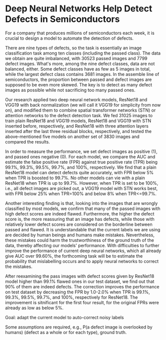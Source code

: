 # Deep Neural Networks Help Detect Defects in Semiconductors
For a company that produces millions of semiconductors each week, it is crucial to design a model to automate the detection of defects.

There are nine types of defects, so the task is essentially an image classification task among ten classes (including the passed class). The data we obtain are quite imbalanced, with 30523 passed images and 7799 defect images. What's more, among the nine defect classes, data are not balanced, either. Some defect classes have as few as 5 images in total, while the largest defect class contains 3681 images. In the assemble line of semiconductors, the proportion between passed and defect images are supposed to be even more skewed. The key is to detect as many defect images as possible while not sacrificing too many passed ones.

Our research applied two deep neural network models, ResNet18 and VGG19 with back normalization (we will call it VGG19 for simplicity from now on), and modified them to combine spatial transformer networks (STN) or attention networks to the defect detection task. We fed 31025 images to train plain ResNet18 and VGG19 models, ResNet18 and VGG19 with STN inserted before, respectively, and ResNet18 with three attention layers inserted after the last three residual blocks, respectively, and tested the above-mentioned five models on another set of 3830 images and compared the results.

In order to measure the performance, we set defect images as positive (1), and passed ones negative (0). For each model, we compare the AUC and estimate the false positive rate (FPR) against true positive rate (TPR) being 99.1%, 99.3%, 99.5%, 99.7%, and 100%, respectively. We find that a plain ResNet18 model can detect defects quite accurately, with FPR below 5% when TPR is boosted to 99.7%. No other models can vie with a plain ResNet18 when TPR is up to 99.7%. However, when TPR is set to be 100%, i.e., all defect images are picked out, a VGG19 model with STN works best, with FPR below 25% when TPR=100% and below 8% when TPR<=99.7%.

Another interesting finding is that, looking into the images that are wrongly classified by most models, we confirm that many of the passed images with high defect scores are indeed flawed. Furthermore, the higher the defect score is, the more reassuring that an image has defects, while those with relatively lower defect scores are considered on the borderline between passed and flawed. It is understandable that the current labels we are using are decided by human beings and humans make mistakes. Nevertheless, these mistakes could harm the trustworthiness of the ground truth of the data, thereby affecting our models' performance. With difficulties to further improve the performance of current deep neural networks, which all already give AUC over 99.60%, the forthcoming task will be to estimate the probability that mislabelling occurs and to apply neural networks to correct the mistakes.

After reexamining the pass images with defect scores given by ResNet18 model higher than 99.1% flawed ones in our test dataset, we find out that 90% of them are indeed defects. The correction improves the performance on test dataset by decreasing the FPR by 1.0-2.0% when TPR is 99.1%, 99.3%, 99.5%, 99.7%, and 100%, respectively for ResNet18. The improvement is sitnificant for the first four result, for the original FPRs were already as low as below 5%.

Goal: adapt the current model to auto-correct noisy labels

Some assumptions are required, e.g., P(a defect image is overlooked by humans) (defect as a whole or for each type), ground truth.
